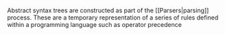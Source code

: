 
Abstract syntax trees are constructed as part of the [[Parsers|parsing]] process. These are a temporary representation of a series of rules defined within a programming language such as operator precedence 